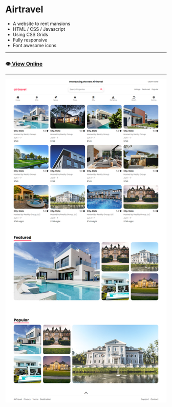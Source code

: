 # Airtravel
- A website to rent mansions
- HTML / CSS / Javascript
- Using CSS Grids
- Fully responsive
- Font awesome icons
---

### 👁️[ View Online](https://thiagowfer.github.io/airtravel/)

---

![Print](/img/print.png)
